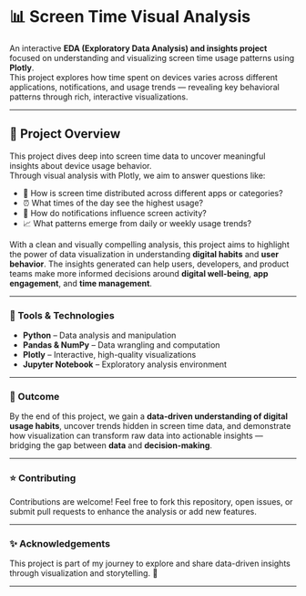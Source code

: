 # 📊 Screen Time Visual Analysis

An interactive **EDA (Exploratory Data Analysis) and insights project** focused on understanding and visualizing screen time usage patterns using **Plotly**.  
This project explores how time spent on devices varies across different applications, notifications, and usage trends — revealing key behavioral patterns through rich, interactive visualizations.

---

## 🧠 Project Overview

This project dives deep into screen time data to uncover meaningful insights about device usage behavior.  
Through visual analysis with Plotly, we aim to answer questions like:

- 📱 How is screen time distributed across different apps or categories?  
- ⏰ What times of the day see the highest usage?  
- 🔔 How do notifications influence screen activity?  
- 📈 What patterns emerge from daily or weekly usage trends?

With a clean and visually compelling analysis, this project aims to highlight the power of data visualization in understanding **digital habits** and **user behavior**. The insights generated can help users, developers, and product teams make more informed decisions around **digital well-being**, **app engagement**, and **time management**.

---

### 🧰 Tools & Technologies

* **Python** – Data analysis and manipulation
* **Pandas & NumPy** – Data wrangling and computation
* **Plotly** – Interactive, high-quality visualizations
* **Jupyter Notebook** – Exploratory analysis environment

---

### 🎯 Outcome

By the end of this project, we gain a **data-driven understanding of digital usage habits**, uncover trends hidden in screen time data, and demonstrate how visualization can transform raw data into actionable insights — bridging the gap between **data** and **decision-making**.

---

### ⭐ Contributing

Contributions are welcome!
Feel free to fork this repository, open issues, or submit pull requests to enhance the analysis or add new features.

---

### ✨ Acknowledgements

This project is part of my journey to explore and share data-driven insights through visualization and storytelling. 🚀

---


